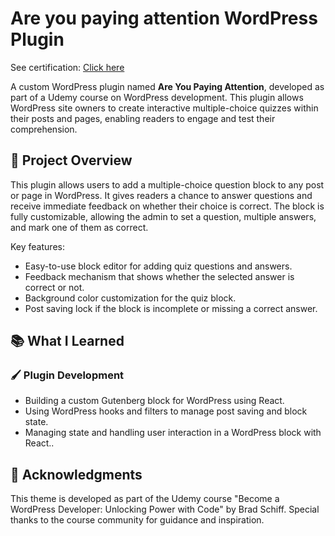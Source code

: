 # Are you paying attention WordPress Plugin
See certification: [Click here](https://www.udemy.com/certificate/UC-f454229e-8cf5-4d7d-9437-961ab1546eb2/)

A custom WordPress plugin named **Are You Paying Attention**, developed as part of a Udemy course on WordPress development. This plugin allows WordPress site owners to create interactive multiple-choice quizzes within their posts and pages, enabling readers to engage and test their comprehension. 

## 🚀 Project Overview

This plugin allows users to add a multiple-choice question block to any post or page in WordPress. It gives readers a chance to answer questions and receive immediate feedback on whether their choice is correct. The block is fully customizable, allowing the admin to set a question, multiple answers, and mark one of them as correct.

Key features:

- Easy-to-use block editor for adding quiz questions and answers.
- Feedback mechanism that shows whether the selected answer is correct or not.
- Background color customization for the quiz block.
- Post saving lock if the block is incomplete or missing a correct answer.

## 📚 What I Learned

### 🖌️ Plugin Development  
- Building a custom Gutenberg block for WordPress using React.
- Using WordPress hooks and filters to manage post saving and block state.
- Managing state and handling user interaction in a WordPress block with React..  

## 🤝 Acknowledgments
This theme is developed as part of the Udemy course "Become a WordPress Developer: Unlocking Power with Code" by Brad Schiff. Special thanks to the course community for guidance and inspiration.